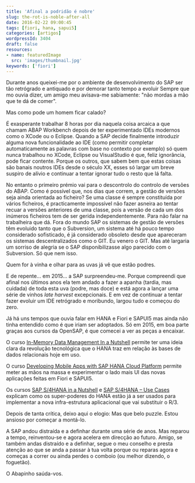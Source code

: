 ```yaml
---
title: 'Afinal a podridão é nobre'
slug: the-rot-is-noble-after-all
date: 2016-02-22 09:00:45
tags: [fiori, hana, sapui5]
categories: [artigos]
wordpressId: 3404
draft: false
resources:
- name: featuredImage
  src: 'images/thumbnail.jpg'
keywords: ['fiori']
---
```

Durante anos queixei-me por o ambiente de desenvolvimento do SAP ser tão retrógrado e antiquado e por demorar tanto tempo a evoluir Sempre que mo ouvia dizer, um amigo meu avisava-me sabiamente: "não mordas a mão que te dá de comer".

Mas como pode um homem ficar calado?

<!--more-->

É exasperante trabalhar 8 horas por dia naquela coisa arcaica a que chamam ABAP Workbench depois de ter experimentado IDEs modernos como o XCode ou o Eclipse. Quando a SAP decide finalmente introduzir alguma nova funcionalidade ao IDE (como permitir completar automaticamente as palavras com base no contexto por exemplo) só quem nunca trabalhou no XCode, Eclipse ou VisualStudio é que, feliz ignorância, pode ficar contente. Porque os outros, que sabem bem que estas coisas são banais noutros IDEs desde o século XX, esses só largar um breve suspiro de alívio e continuar a tentar ignorar tudo o resto que lá falta.

No entanto o primeiro prémio vai para o descontrolo do controlo de versões do ABAP. Como é possível que, nos dias que correm, a gestão de versões seja ainda orientada ao ficheiro? Se uma classe é sempre constituída por vários ficheiros, é practicamente impossível não fazer asneira ao tentar recuar a versões anteriores de uma classe, pois a versão de cada um dos inúmeros ficheiros tem de ser gerida independentemente. Para não falar na trabalheira que dá. Fora do mundo SAP os sistemas de gestão de versões têm evoluido tanto que o Subversion, um sistema até há pouco tempo considerado sofisticado, é já considerado obsoleto desde que apareceram os sistemas descentralizados como o GIT. Eu venero o GIT. Mas até largaria um sorriso de alegria se o SAP disponibilizasse algo parecido com o Subversion. Só que nem isso.

Quem for à vinha e olhar para as uvas já vê que estão podres.

E de repente... em 2015... a SAP surpreendeu-me. Porque compreendi que afinal nos últimos anos ela tem andado a fazer a apanha (tardia, mas cuidada) de toda esta uva (podre, mas doce) e está agora a lançar uma série de vinhos _late harvest_ excepcionais. E em vez de continuar a tentar fazer evoluir um IDE retrógrado e moribundo, largou tudo e começou do zero.

Já há uns tempos que ouvia falar em HANA e Fiori e SAPUI5 mas ainda não tinha entendido como é que iriam ser adoptados. Só em 2015, em boa parte graças aos cursos da OpenSAP, é que comecei a ver as peças a encaixar.

O curso [In-Memory Data Management In a Nutshell][1] permite ter uma ideia clara da revolução tecnológica que o HANA traz em relação às bases de dados relacionais hoje em uso.

O curso [Developing Mobile Apps with SAP HANA Cloud Platform][2] permite meter as mãos na massa e experimentar o lado mais UI das novas aplicações feitas em Fiori e SAPUI5.

Os cursos [SAP S/4HANA in a Nutshell][3] e [SAP S/4HANA – Use Cases][4] explicam como os super-poderes do HANA estão já a ser usados para implementar a nova infra-estrutura aplicacional que vai substituir o R/3.

Depois de tanta crítica, deixo aqui o elogio:
Mas que belo puzzle. Estou ansioso por começar a montá-lo.

A SAP andou distraída e a definhar durante uma série de anos. Mas reparou a tempo, reinventou-se e agora acelera em direcção ao futuro. Amigo, se também andas distraído e a definhar, segue o meu conselho e presta atenção ao que se anda a passar à tua volta porque ou reparas agora e começas a correr ou ainda perdes o comboio (ou melhor dizendo, o foguetão).

O Abapinho saúda-vos.

   [1]: https://open.sap.com/courses/hana-warmup
   [2]: https://open.sap.com/courses/mobile2/resume
   [3]: https://open.sap.com/courses/s4h1-1
   [4]: https://open.sap.com/courses/s4h3
